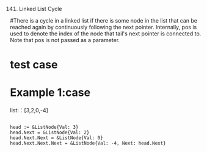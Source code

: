 141. Linked List Cycle


#There is a cycle in a linked list if there is some node in the list that can be reached again by continuously following the next pointer. Internally, pos is used to denote the index of the node that tail's next pointer is connected to. Note that pos is not passed as a parameter.

# test case
# Example 1:case

list:：[3,2,0,-4]
```golang

head := &ListNode{Val: 3}
head.Next = &ListNode{Val: 2}
head.Next.Next = &ListNode{Val: 0}
head.Next.Next.Next = &ListNode{Val: -4, Next: head.Next}
```